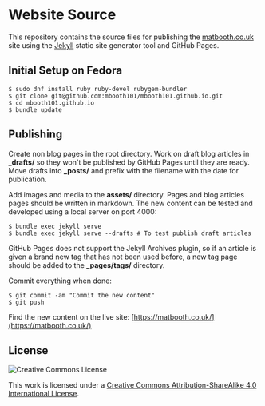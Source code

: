 # Website Source

This repository contains the source files for publishing the [matbooth.co.uk](https://matbooth.co.uk) site using the [Jekyll](https://jekyllrb.com) static site generator tool and GitHub Pages.

## Initial Setup on Fedora

    $ sudo dnf install ruby ruby-devel rubygem-bundler
    $ git clone git@github.com:mbooth101/mbooth101.github.io.git
    $ cd mbooth101.github.io
    $ bundle update

## Publishing

Create non blog pages in the root directory. Work on draft blog articles in __\_drafts/__ so they won't be published by GitHub Pages until they are ready. Move drafts into __\_posts/__ and prefix with the filename with the date for publication.

Add images and media to the __assets/__ directory. Pages and blog articles pages should be written in markdown. The new content can be tested and developed using a local server on port 4000:

    $ bundle exec jekyll serve
    $ bundle exec jekyll serve --drafts # To test publish draft articles

GitHub Pages does not support the Jekyll Archives plugin, so if an article is given a brand new tag that has not been used before, a new tag page should be added to the __\_pages/tags/__ directory.

Commit everything when done:

    $ git commit -am "Commit the new content"
    $ git push

Find the new content on the live site: [https://matbooth.co.uk/](https://matbooth.co.uk/)

## License

![Creative Commons License](http://i.creativecommons.org/l/by-sa/4.0/88x31.png)

This work is licensed under a [Creative Commons Attribution-ShareAlike 4.0 International License](http://creativecommons.org/licenses/by-sa/4.0/).
